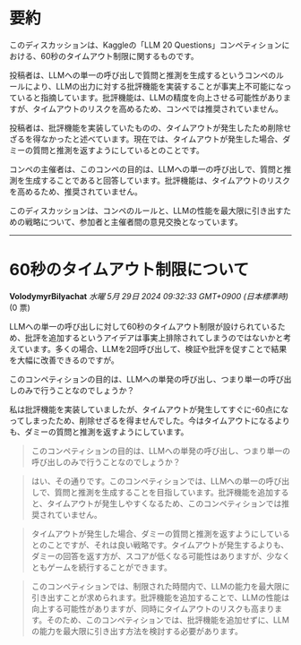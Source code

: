 # 要約 
このディスカッションは、Kaggleの「LLM 20 Questions」コンペティションにおける、60秒のタイムアウト制限に関するものです。

投稿者は、LLMへの単一の呼び出しで質問と推測を生成するというコンペのルールにより、LLMの出力に対する批評機能を実装することが事実上不可能になっていると指摘しています。批評機能は、LLMの精度を向上させる可能性がありますが、タイムアウトのリスクを高めるため、コンペでは推奨されていません。

投稿者は、批評機能を実装していたものの、タイムアウトが発生したため削除せざるを得なかったと述べています。現在では、タイムアウトが発生した場合、ダミーの質問と推測を返すようにしているとのことです。

コンペの主催者は、このコンペの目的は、LLMへの単一の呼び出しで、質問と推測を生成することであると回答しています。批評機能は、タイムアウトのリスクを高めるため、推奨されていません。

このディスカッションは、コンペのルールと、LLMの性能を最大限に引き出すための戦略について、参加者と主催者間の意見交換となっています。


---
# 60秒のタイムアウト制限について

**VolodymyrBilyachat** *水曜 5月 29日 2024 09:32:33 GMT+0900 (日本標準時)* (0 票)

LLMへの単一の呼び出しに対して60秒のタイムアウト制限が設けられているため、批評を追加するというアイデアは事実上排除されてしまうのではないかと考えています。多くの場合、LLMを2回呼び出して、検証や批評を促すことで結果を大幅に改善できるのですが。

このコンペティションの目的は、LLMへの単発の呼び出し、つまり単一の呼び出しのみで行うことなのでしょうか？

私は批評機能を実装していましたが、タイムアウトが発生してすぐに-60点になってしまったため、削除せざるを得ませんでした。今はタイムアウトになるよりも、ダミーの質問と推測を返すようにしています。

> このコンペティションの目的は、LLMへの単発の呼び出し、つまり単一の呼び出しのみで行うことなのでしょうか？

> はい、その通りです。このコンペティションでは、LLMへの単一の呼び出しで、質問と推測を生成することを目指しています。批評機能を追加すると、タイムアウトが発生しやすくなるため、このコンペティションでは推奨されていません。

> タイムアウトが発生した場合、ダミーの質問と推測を返すようにしているとのことですが、それは良い戦略です。タイムアウトが発生するよりも、ダミーの回答を返す方が、スコアが低くなる可能性はありますが、少なくともゲームを続行することができます。

> このコンペティションでは、制限された時間内で、LLMの能力を最大限に引き出すことが求められます。批評機能を追加することで、LLMの性能は向上する可能性がありますが、同時にタイムアウトのリスクも高まります。そのため、このコンペティションでは、批評機能を追加せずに、LLMの能力を最大限に引き出す方法を検討する必要があります。

